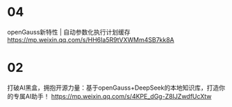 
# 04

openGauss新特性 | 自动参数化执行计划缓存 https://mp.weixin.qq.com/s/HH6Ia5R9tVXWMm4SB7kk8A

# 02

打破AI黑盒，拥抱开源力量：基于openGauss+DeepSeek的本地知识库，打造你的专属AI助手！ https://mp.weixin.qq.com/s/4KPE_dGg-Z8IJZwdfUcXtw
